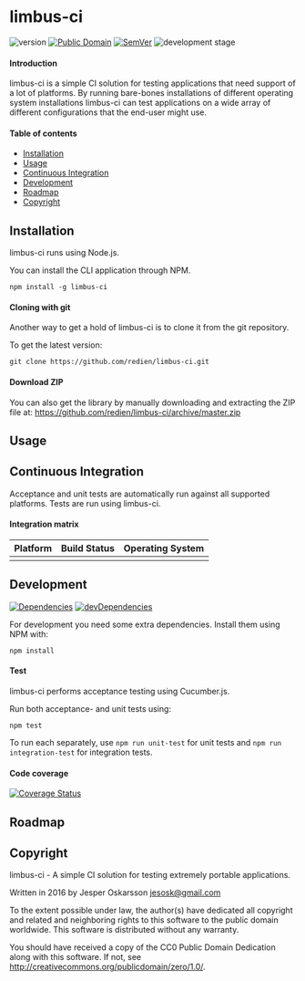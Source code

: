 # limbus-ci
![version](http://img.shields.io/badge/version-0.1.0-blue.svg) [![Public Domain](http://img.shields.io/badge/public%20domain%3F-yes-blue.svg)](http://creativecommons.org/publicdomain/zero/1.0/) [![SemVer](http://img.shields.io/badge/SemVer-2.0.0-blue.svg)](http://semver.org/spec/v2.0.0.html) ![development stage](http://img.shields.io/badge/development%20stage-alpha-orange.svg)

#### Introduction

limbus-ci is a simple CI solution for testing applications that need support of a lot of platforms.
By running bare-bones installations of different operating system installations limbus-ci can test applications on a wide array of different configurations that the end-user might use.

#### Table of contents
* [Installation](#installation)
* [Usage](#usage)
* [Continuous Integration](#continuous-integration)
* [Development](#development)
* [Roadmap](#roadmap)
* [Copyright](#copyright)

<a name="installation"></a>
## Installation
limbus-ci runs using Node.js.

You can install the CLI application through NPM.
```
npm install -g limbus-ci
```

#### Cloning with git
Another way to get a hold of limbus-ci is to clone it from the git repository.

To get the latest version:
```
git clone https://github.com/redien/limbus-ci.git
```

#### Download ZIP
You can also get the library by manually downloading and extracting the ZIP file at: https://github.com/redien/limbus-ci/archive/master.zip

<a name="usage"></a>
## Usage

<a name="continuous-integration"></a>
## Continuous Integration
Acceptance and unit tests are automatically run against all supported platforms.
Tests are run using limbus-ci.

#### Integration matrix
| Platform | Build Status | Operating System |
| :------- | :----------: | :--------------- |
|||

<a name="development"></a>
## Development
[![Dependencies](https://david-dm.org/redien/limbus-ci.svg)](https://david-dm.org/redien/limbus-ci) [![devDependencies](https://david-dm.org/redien/limbus-ci/dev-status.svg)](https://david-dm.org/redien/limbus-ci#info=devDependencies)

For development you need some extra dependencies. Install them using NPM with:

```
npm install
```

#### Test
limbus-ci performs acceptance testing using Cucumber.js.

Run both acceptance- and unit tests using:
```
npm test
```

To run each separately, use `npm run unit-test` for unit tests and `npm run integration-test` for integration tests.

#### Code coverage
[![Coverage Status](https://img.shields.io/coveralls/redien/limbus-ci.svg)](https://coveralls.io/r/redien/limbus-ci?branch=master)

<a name="roadmap"></a>
## Roadmap

<a name="copyright"></a>
## Copyright
limbus-ci - A simple CI solution for testing extremely portable applications.

Written in 2016 by Jesper Oskarsson jesosk@gmail.com

To the extent possible under law, the author(s) have dedicated all copyright
and related and neighboring rights to this software to the public domain worldwide.
This software is distributed without any warranty.

You should have received a copy of the CC0 Public Domain Dedication along with this software.
If not, see <http://creativecommons.org/publicdomain/zero/1.0/>.
